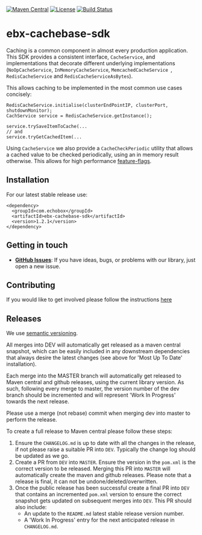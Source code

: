 [![Maven Central](https://img.shields.io/maven-central/v/com.echobox/ebx-cachebase-sdk.svg?label=Maven%20Central)](https://search.maven.org/search?q=g:%22com.echobox%22%20AND%20a:%22ebx-cachebase-sdk%22) [![License](https://img.shields.io/badge/License-Apache%202.0-blue.svg)](https://raw.githubusercontent.com/ebx/ebx-cachebase-sdk/master/LICENSE) [![Build Status](https://travis-ci.org/ebx/ebx-cachebase-sdk.svg?branch=dev)](https://travis-ci.org/ebx/ebx-cachebase-sdk)
# ebx-cachebase-sdk

Caching is a common component in almost every production application. This SDK provides a
consistent interface, `CacheService`, and implementations that decorate different
underlying implementations (`NoOpCacheService`, `InMemoryCacheService`, `MemcachedCacheService
`, `RedisCacheService` and `RedisCacheServiceAsBytes`).

This allows caching to be implemented in the most common use cases concisely:

```
RedisCacheService.initialise(clusterEndPointIP, clusterPort, shutdownMonitor);
CachService service = RedisCacheService.getInstance();

service.trySaveItemToCache(...
// and
service.tryGetCachedItem(...
```

Using `CacheService` we also provide a `CacheCheckPeriodic` utility that allows a cached value to
be checked periodically, using an in memory result otherwise. This allows for high performance
[feature-flags](https://en.wikipedia.org/wiki/Feature_toggle).

## Installation

For our latest stable release use:

```
<dependency>
  <groupId>com.echobox</groupId>
  <artifactId>ebx-cachebase-sdk</artifactId>
  <version>1.2.1</version>
</dependency>
```

## Getting in touch

* **[GitHub Issues](https://github.com/ebx/ebx-cachebase-sdk/issues/new)**: If you have ideas, bugs, 
or problems with our library, just open a new issue.

## Contributing

If you would like to get involved please follow the instructions 
[here](https://github.com/ebx/ebx-cachebase-sdk/tree/master/CONTRIBUTING.md)

## Releases

We use [semantic versioning](https://semver.org/).

All merges into DEV will automatically get released as a maven central snapshot, which can be easily
included in any downstream dependencies that always desire the latest changes (see above for 
'Most Up To Date' installation).

Each merge into the MASTER branch will automatically get released to Maven central and github 
releases, using the current library version. As such, following every merge to master, the version 
number of the dev branch should be incremented and will represent 'Work In Progress' towards the 
next release. 

Please use a merge (not rebase) commit when merging dev into master to perform the release.

To create a full release to Maven central please follow these steps:
1. Ensure the `CHANGELOG.md` is up to date with all the changes in the release, if not please raise 
a suitable PR into `DEV`. Typically the change log should be updated as we go.
3. Create a PR from `DEV` into `MASTER`. Ensure the version in the `pom.xml` is the 
correct version to be released. Merging this PR into `MASTER` will automatically create the maven 
and github releases. Please note that a release is final, it can not be undone/deleted/overwritten.
5. Once the public release has been successful create a final PR into `DEV` that contains an 
incremented `pom.xml` version to ensure the correct snapshot gets updated on subsequent merges
into `DEV`. This PR should also include:
    * An update to the `README.md` latest stable release version number.
    * A 'Work In Progress' entry for the next anticipated release in `CHANGELOG.md`.